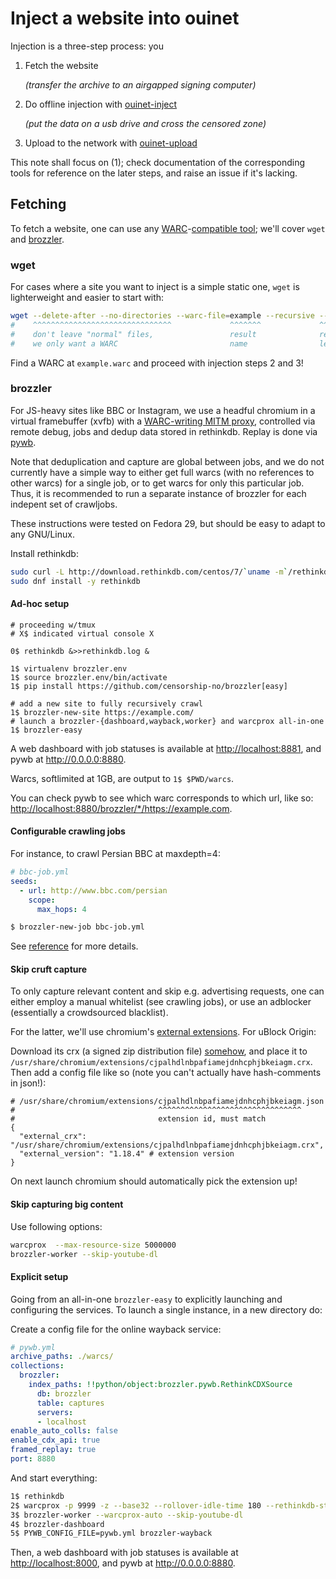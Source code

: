 # Inject a website into ouinet

Injection is a three-step process: you

1. Fetch the website

   *(transfer the archive to an airgapped signing computer)*

2. Do offline injection with [ouinet-inject](https://github.com/equalitie/ouinet-inject)

   *(put the data on a usb drive and cross the censored zone)*

3. Upload to the network with [ouinet-upload](https://github.com/equalitie/ouinet-upload)

This note shall focus on (1); check documentation of the corresponding tools for reference on the later steps, and raise an issue if it's lacking.

## Fetching

To fetch a website, one can use any [WARC](https://en.wikipedia.org/wiki/Web_ARChive)-[compatible tool](https://www.archiveteam.org/index.php?title=The_WARC_Ecosystem); we'll cover `wget` and [brozzler](https://github.com/internetarchive/brozzler).

### wget

For cases where a site you want to inject is a simple static one, `wget` is lighterweight and easier to start with:

```sh
wget --delete-after --no-directories --warc-file=example --recursive --level=1 https://example.com/
#    ^^^^^^^^^^^^^^^^^^^^^^^^^^^^^^^             ^^^^^^^             ^^^^^^^^^
#    don't leave "normal" files,                 result              recursion
#    we only want a WARC                         name                level
```

Find a WARC at `example.warc` and proceed with injection steps 2 and 3!

### brozzler

For JS-heavy sites like BBC or Instagram, we use a headful chromium in a virtual framebuffer (xvfb) with a [WARC-writing MITM proxy](https://github.com/internetarchive/warcprox), controlled via remote debug, jobs and dedup data stored in rethinkdb. Replay is done via [pywb](https://github.com/webrecorder/pywb).

Note that deduplication and capture are global between jobs, and we do not currently have a simple way to either get full warcs (with no references to other warcs) for a single job, or to get warcs for only this particular job. Thus, it is recommended to run a separate instance of brozzler for each indepent set of crawljobs.

These instructions were tested on Fedora 29, but should be easy to adapt to any GNU/Linux.

Install rethinkdb:

```sh
sudo curl -L http://download.rethinkdb.com/centos/7/`uname -m`/rethinkdb.repo -o /etc/yum.repos.d/rethinkdb.repo
sudo dnf install -y rethinkdb
```

#### Ad-hoc setup

```
# proceeding w/tmux
# X$ indicated virtual console X

0$ rethinkdb &>>rethinkdb.log &

1$ virtualenv brozzler.env
1$ source brozzler.env/bin/activate
1$ pip install https://github.com/censorship-no/brozzler[easy]

# add a new site to fully recursively crawl
1$ brozzler-new-site https://example.com/
# launch a brozzler-{dashboard,wayback,worker} and warcprox all-in-one
1$ brozzler-easy
```

A web dashboard with job statuses is available at <http://localhost:8881>, and pywb at <http://0.0.0.0:8880>.

Warcs, softlimited at 1GB, are output to `1$ $PWD/warcs`.

You can check pywb to see which warc corresponds to which url, like so: <http://localhost:8880/brozzler/*/https://example.com>.

#### Configurable crawling jobs

For instance, to crawl Persian BBC at maxdepth=4:

```yaml
# bbc-job.yml
seeds:
  - url: http://www.bbc.com/persian
    scope:
      max_hops: 4
```
```sh
$ brozzler-new-job bbc-job.yml
```

See [reference](https://github.com/censorship-no/brozzler/blob/master/job-conf.rst) for more details.

#### Skip cruft capture

To only capture relevant content and skip e.g. advertising requests, one can either employ a manual whitelist (see crawling jobs), or use an adblocker (essentially a crowdsourced blacklist).

For the latter, we'll use chromium's [external extensions](https://developer.chrome.com/extensions/external_extensions.html). For uBlock Origin:

Download its crx (a signed zip distribution file) [somehow](https://stackoverflow.com/questions/7184793), and place it to `/usr/share/chromium/extensions/cjpalhdlnbpafiamejdnhcphjbkeiagm.crx`. Then add a config file like so (note you can't actually have hash-comments in json!):

```
# /usr/share/chromium/extensions/cjpalhdlnbpafiamejdnhcphjbkeiagm.json
#                                ^^^^^^^^^^^^^^^^^^^^^^^^^^^^^^^^
#                                extension id, must match
{
  "external_crx": "/usr/share/chromium/extensions/cjpalhdlnbpafiamejdnhcphjbkeiagm.crx",
  "external_version": "1.18.4" # extension version
}
```

On next launch chromium should automatically pick the extension up!

#### Skip capturing big content

Use following options:
```sh
warcprox  --max-resource-size 5000000
brozzler-worker --skip-youtube-dl
```

#### Explicit setup

Going from an all-in-one `brozzler-easy` to explicitly launching and configuring the services. To launch a single instance, in a new directory do:

Create a config file for the online wayback service:
```yaml
# pywb.yml
archive_paths: ./warcs/
collections:
  brozzler:
    index_paths: !!python/object:brozzler.pywb.RethinkCDXSource
      db: brozzler
      table: captures
      servers:
      - localhost
enable_auto_colls: false
enable_cdx_api: true
framed_replay: true
port: 8880
```

And start everything:

```sh
1$ rethinkdb
2$ warcprox -p 9999 -z --base32 --rollover-idle-time 180 --rethinkdb-stats-url 'rethinkdb://localhost/brozzler/stats' --rethinkdb-big-table-url 'rethinkdb://localhost/brozzler/captures' --rethinkdb-services-url 'rethinkdb://localhost/brozzler/services' --max-resource-size 5000000
3$ brozzler-worker --warcprox-auto --skip-youtube-dl
4$ brozzler-dashboard
5$ PYWB_CONFIG_FILE=pywb.yml brozzler-wayback
```

Then, a web dashboard with job statuses is available at <http://localhost:8000>, and pywb at <http://0.0.0.0:8880>.
